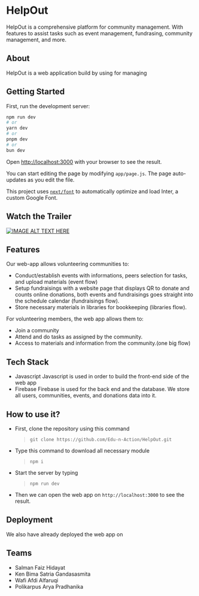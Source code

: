 # HelpOut

HelpOut is a comprehensive platform for community management. With features to assist tasks such as event management, fundrasing, community management, and more.

## About

HelpOut is a web application build by using for managing

## Getting Started

First, run the development server:

```bash
npm run dev
# or
yarn dev
# or
pnpm dev
# or
bun dev
```

Open [http://localhost:3000](http://localhost:3000) with your browser to see the result.

You can start editing the page by modifying `app/page.js`. The page auto-updates as you edit the file.

This project uses [`next/font`](https://nextjs.org/docs/basic-features/font-optimization) to automatically optimize and load Inter, a custom Google Font.

## Watch the Trailer

[![IMAGE ALT TEXT HERE](https://img.youtube.com/vi/77B_jcj-X-Y/0.jpg)](https://www.youtube.com/watch?v=77B_jcj-X-Y)

## Features

Our web-app allows volunteering communities to:

- Conduct/establish events with informations, peers selection for tasks, and upload materials (event flow)
- Setup fundraisings with a website page that displays QR to donate and counts online donations, both events and fundraisings goes straight into the schedule calendar (fundraisings flow).
- Store necessary materials in libraries for bookkeeping (libraries flow).

For volunteering members, the web app allows them to:

- Join a community
- Attend and do tasks as assigned by the community.
- Access to materials and information from the community.(one big flow)

## Tech Stack

- Javascript
  Javascript is used in order to build the front-end side of the web app
- Firebase
  Firebase is used for the back end and the database. We store all users, communities, events, and donations data into it.

## How to use it?

- First, clone the repository using this command
  > ```
  > git clone https://github.com/Edu-n-Action/HelpOut.git
  > ```
- Type this command to download all necessary module
  > ```
  > npm i
  > ```
- Start the server by typing
  > ```
  > npm run dev
  > ```
- Then we can open the web app on `http://localhost:3000` to see the result.

## Deployment

We also have already deployed the web app on

## Teams

- Salman Faiz Hidayat
- Ken Bima Satria Gandasasmita
- Wafi Afdi Alfaruqi
- Polikarpus Arya Pradhanika
